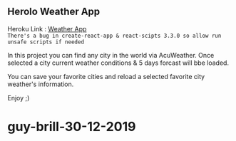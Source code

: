## Herolo Weather App

Heroku Link : [Weather App](https://ferolo-weather.herokuapp.com/)<br>
`There's a bug in create-react-app & react-scipts 3.3.0 so allow run unsafe scripts if needed`

In this project you can find any city in the world via AcuWeather.
Once selected a city current weather conditions & 5 days forcast will bbe loaded.

You can save your favorite cities and reload a selected favorite city weather's information.

Enjoy ;)


# guy-brill-30-12-2019
